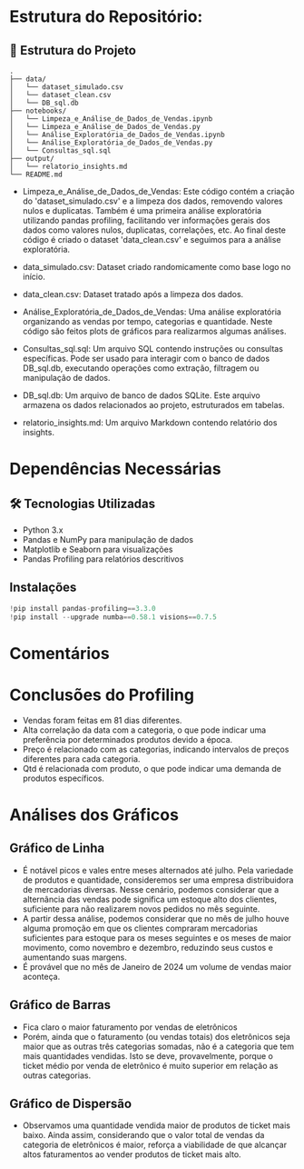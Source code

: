 # Estrutura do Repositório:

## 📁 Estrutura do Projeto
```
.
├── data/
│   └── dataset_simulado.csv
│   └── dataset_clean.csv
│   └── DB_sql.db
├── notebooks/
│   └── Limpeza_e_Análise_de_Dados_de_Vendas.ipynb
│   └── Limpeza_e_Análise_de_Dados_de_Vendas.py
│   └── Análise_Exploratória_de_Dados_de_Vendas.ipynb
│   └── Análise_Exploratória_de_Dados_de_Vendas.py
│   └── Consultas_sql.sql
├── output/
│   └── relatorio_insights.md
└── README.md
```

- Limpeza_e_Análise_de_Dados_de_Vendas:
Este código contém a criação do 'dataset_simulado.csv' e a limpeza dos dados, removendo valores nulos e duplicatas. Também é uma primeira análise exploratória utilizando pandas profiling, facilitando ver informações gerais dos dados como valores nulos, duplicatas, correlações, etc.
Ao final deste código é criado o dataset 'data_clean.csv' e seguimos para a análise exploratória.

- data_simulado.csv:
Dataset criado randomicamente como base logo no início.

- data_clean.csv:
Dataset tratado após a limpeza dos dados.

- Análise_Exploratória_de_Dados_de_Vendas:
Uma análise exploratória organizando as vendas por tempo, categorias e quantidade. Neste código são feitos plots de gráficos para realizarmos algumas análises.

- Consultas_sql.sql:
Um arquivo SQL contendo instruções ou consultas específicas. Pode ser usado para interagir com o banco de dados DB_sql.db, executando operações como extração, filtragem ou manipulação de dados.

- DB_sql.db:
Um arquivo de banco de dados SQLite. Este arquivo armazena os dados relacionados ao projeto, estruturados em tabelas.

- relatorio_insights.md:
Um arquivo Markdown contendo relatório dos insights.

# Dependências Necessárias
## 🛠 Tecnologias Utilizadas
- Python 3.x
- Pandas e NumPy para manipulação de dados
- Matplotlib e Seaborn para visualizações
- Pandas Profiling para relatórios descritivos

## Instalações
  ```python
  !pip install pandas-profiling==3.3.0
  !pip install --upgrade numba==0.58.1 visions==0.7.5
  ```

# Comentários

# Conclusões do Profiling

- Vendas foram feitas em 81 dias diferentes.
- Alta correlação da data com a categoria, o que pode indicar uma preferência por determinados produtos devido a época.
- Preço é relacionado com as categorias, indicando intervalos de preços diferentes para cada categoria.
- Qtd é relacionada com produto, o que pode indicar uma demanda de produtos específicos.

# Análises dos Gráficos

## Gráfico de Linha
- É notável picos e vales entre meses alternados até julho. Pela variedade de produtos e quantidade, consideremos ser uma empresa distribuidora de mercadorias diversas. Nesse cenário, podemos considerar que a alternância das vendas pode significa um estoque alto dos clientes, suficiente para não realizarem novos pedidos no mês seguinte.
- A partir dessa análise, podemos considerar que no mês de julho houve alguma promoção em que os clientes compraram mercadorias suficientes para estoque para os meses seguintes e os meses de maior movimento, como novembro e dezembro, reduzindo seus custos e aumentando suas margens. 
- É provável que no mês de Janeiro de 2024 um volume de vendas maior aconteça.

## Gráfico de Barras
- Fica claro o maior faturamento por vendas de eletrônicos
- Porém, ainda que o faturamento (ou vendas totais) dos eletrônicos seja maior que as outras três categorias somadas, não é a categoria que tem mais quantidades vendidas. Isto se deve, provavelmente, porque o ticket médio por venda de eletrônico é muito superior em relação as outras categorias.

## Gráfico de Dispersão
- Observamos uma quantidade vendida maior de produtos de ticket mais baixo. Ainda assim, considerando que o valor total de vendas da categoria de eletrônicos é maior, reforça a viabilidade de que alcançar altos faturamentos ao vender produtos de ticket mais alto. 

